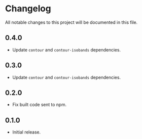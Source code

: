 # Changelog

All notable changes to this project will be documented in this file.

## 0.4.0

- Update `contour` and `contour-isobands` dependencies.

## 0.3.0

- Update `contour` and `contour-isobands` dependencies.

## 0.2.0

- Fix built code sent to npm.

## 0.1.0

- Initial release.